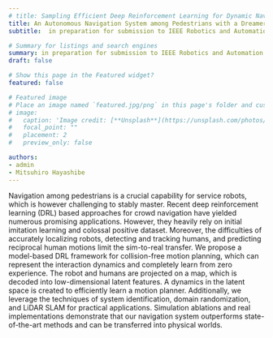 ```yaml
---
# title: Sampling Efficient Deep Reinforcement Learning for Dynamic Navigation with Raw Laser Scans
title: An Autonomous Navigation System among Pedestrians with a Dreamer based Motion Planner
subtitle:  in preparation for submission to IEEE Robotics and Automation Letters (RA-L), [Paper video](https://youtu.be/3D29De7a-VE).

# Summary for listings and search engines
summary: in preparation for submission to IEEE Robotics and Automation Letters (RA-L).
draft: false

# Show this page in the Featured widget?
featured: false

# Featured image
# Place an image named `featured.jpg/png` in this page's folder and customize its options here.
# image:
#   caption: 'Image credit: [**Unsplash**](https://unsplash.com/photos/CpkOjOcXdUY)'
#   focal_point: ""
#   placement: 2
#   preview_only: false

authors:
- admin
- Mitsuhiro Hayashibe
---
```


Navigation among pedestrians is a crucial capability for service robots, which is however challenging to stably master. Recent deep reinforcement learning (DRL) based approaches for crowd navigation have yielded numerous promising applications. However, they heavily rely on initial imitation learning and colossal positive dataset. Moreover, the difficulties of accurately localizing robots, detecting and tracking humans, and predicting reciprocal human motions limit the sim-to-real transfer. We propose a model-based DRL framework for collision-free motion planning, which can represent the interaction dynamics and completely learn from zero experience. The robot and humans are projected on a map, which is decoded into low-dimensional latent features. A dynamics in the latent space is created to efficiently learn a motion planner. Additionally, we leverage the techniques of system identification, domain randomization, and LiDAR SLAM for practical applications. Simulation ablations and real implementations demonstrate that our navigation system outperforms state-of-the-art methods and can be transferred into physical worlds.
